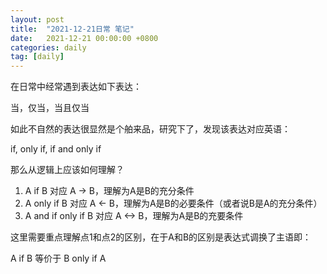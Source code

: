 ```yaml
---
layout: post
title:  "2021-12-21日常 笔记"
date:   2021-12-21 00:00:00 +0800
categories: daily
tag: [daily]
---
```


在日常中经常遇到表达如下表达：  

当，仅当，当且仅当  

如此不自然的表达很显然是个舶来品，研究下了，发现该表达对应英语：  

if, only if, if and only if  

那么从逻辑上应该如何理解？  

1. A if B 对应 A -> B，理解为A是B的充分条件
2. A only if B 对应 A <- B，理解为A是B的必要条件（或者说B是A的充分条件）
3. A and if only if B 对应 A <-> B，理解为A是B的充要条件

这里需要重点理解点1和点2的区别，在于A和B的区别是表达式调换了主语即：

A if B 等价于 B only if A  